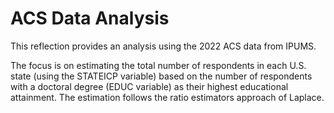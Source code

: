 # ACS Data Analysis

This reflection provides an analysis using the 2022 ACS data from IPUMS.

The focus is on estimating the total number of respondents in each U.S. state (using the STATEICP variable) based on the number of respondents with a doctoral degree (EDUC variable) as their highest educational attainment. The estimation follows the ratio estimators approach of Laplace.